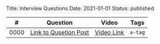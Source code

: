Title: Interview Questions 
Date: 2021-01-01
Status: published


| # | Question | Video | Tags |
|----|----|----|----|
| 0000 | [Link to Qusetion Post](#) | [Video Link](#) | `a-tag` |
